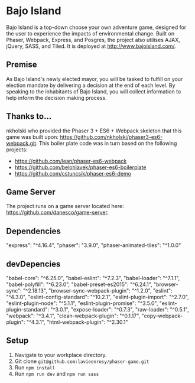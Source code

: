 # Bajo Island

Bajo Island is a top-down choose your own adventure game, designed for the user to experience the impacts of environmental change. Built on Phaser, Webpack, Express, and Posgres, the project also utilises AJAX, jQuery, SASS, and Tiled. It is deployed at http://www.bajoisland.com/.

## Premise

As Bajo Island's newly elected mayor, you will be tasked to fulfill on your election mandate by delivering a decision at the end of each level. By speaking to the inhabitants of Bajo Island, you will collect information to help inform the decision making process.

## Thanks to...

nkholski who provided the Phaser 3 + ES6 + Webpack skeleton that this game was built upon: https://github.com/nkholski/phaser3-es6-webpack.git. This boiler plate code was in turn based on the following projects:

* https://github.com/lean/phaser-es6-webpack
* https://github.com/belohlavek/phaser-es6-boilerplate 
* https://github.com/cstuncsik/phaser-es6-demo

## Game Server

The project runs on a game server located here: https://github.com/danesco/game-server.

## Dependencies

"express": "^4.16.4",
"phaser": "3.9.0",
"phaser-animated-tiles": "^1.0.0"

## devDepencies
"babel-core": "^6.25.0",
"babel-eslint": "^7.2.3",
"babel-loader": "^7.1.1",
"babel-polyfill": "^6.23.0",
"babel-preset-es2015": "^6.24.1",
"browser-sync": "^2.18.13",
"browser-sync-webpack-plugin": "^1.2.0",
"eslint": "^4.3.0",
"eslint-config-standard": "^10.2.1",
"eslint-plugin-import": "^2.7.0",
"eslint-plugin-node": "^5.1.1",
"eslint-plugin-promise": "^3.5.0",
"eslint-plugin-standard": "^3.0.1",
"expose-loader": "^0.7.3",
"raw-loader": "^0.5.1",
"webpack": "^3.4.1",
"clean-webpack-plugin": "^0.1.17",
"copy-webpack-plugin": "^4.3.1",
"html-webpack-plugin": "^2.30.1"

## Setup

1. Navigate to your workplace directory.
2. Git clone `git@github.com:lavieenrosy/phaser-game.git`
3. Run `npm install`
4. Run `npm run dev` and `npm run sass`






